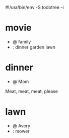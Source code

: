 #!/usr/bin/env -S todotree -i

# movie
- @ family
- : dinner garden lawn

# dinner
- @ Mom

Meat, meat, meat, please

# lawn
- @ Avery
- : mower

